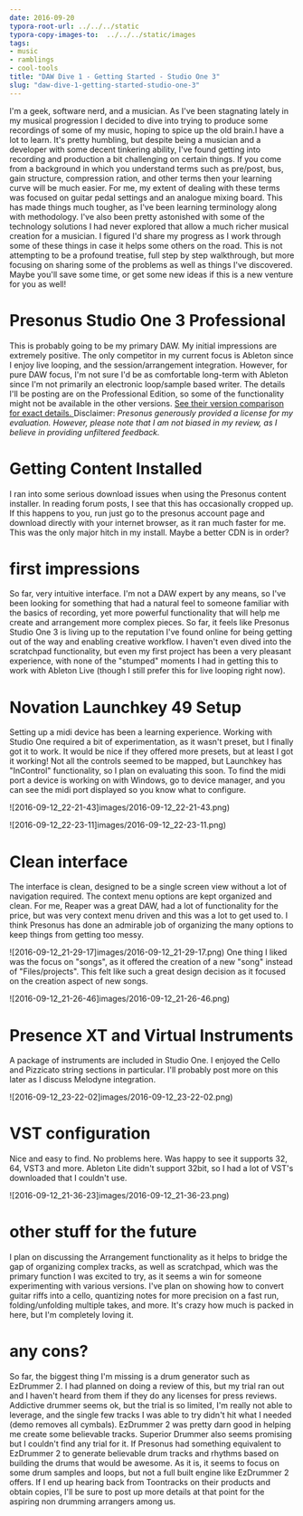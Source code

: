 ```yaml
---
date: 2016-09-20
typora-root-url: ../../../static
typora-copy-images-to:  ../../../static/images
tags:
- music
- ramblings
- cool-tools
title: "DAW Dive 1 - Getting Started - Studio One 3"
slug: "daw-dive-1-getting-started-studio-one-3"
---
```


I'm a geek, software nerd, and a musician. As I've been stagnating lately in my musical progression I decided to dive into trying to produce some recordings of some of my music, hoping to spice up the old brain.I have a lot to learn. It's pretty humbling, but despite being a musician and a developer with some decent tinkering ability, I've found getting into recording and production a bit challenging on certain things. If you come from a background in which you understand terms such as pre/post, bus, gain structure, compression ration, and other terms then your learning curve will be much easier. For me, my extent of dealing with these terms was focused on guitar pedal settings and an analogue mixing board.
This has made things much tougher, as I've been learning terminology along with methodology.
I've also been pretty astonished with some of the technology solutions I had never explored that allow a much richer musical creation for a musician.
I figured I'd share my progress as I work through some of these things in case it helps some others on the road. This is not attempting to be a profound treatise, full step by step walkthrough, but more focusing on sharing some of the problems as well as things I've discovered. Maybe you'll save some time, or get some new ideas if this is a new venture for you as well!

# Presonus Studio One 3 Professional

This is probably going to be my primary DAW. My initial impressions are extremely positive. The only competitor in my current focus is Ableton since I enjoy live looping, and the session/arrangement integration. However, for pure DAW focus, I'm not sure I'd be as comfortable long-term with Ableton since I'm not primarily an electronic loop/sample based writer.
The details I'll be posting are on the Professional Edition, so some of the functionality might not be available in the other versions. [See their version comparison for exact details. ](http://www.presonus.com/products/studio-one/compare-versions)
Disclaimer: _Presonus generously provided a license for my evaluation. However, please note that I am not biased in my review, as I believe in providing unfiltered feedback._

# Getting Content Installed

I ran into some serious download issues when using the Presonus content installer. In reading forum posts, I see that this has occasionally cropped up. If this happens to you, run just go to the presonus account page and download directly with your internet browser, as it ran much faster for me. This was the only major hitch in my install. Maybe a better CDN is in order?

# first impressions

So far, very intuitive interface. I'm not a DAW expert by any means, so I've been looking for something that had a natural feel to someone familiar with the basics of recording, yet more powerful functionality that will help me create and arrangement more complex pieces. So far, it feels like Presonus Studio One 3 is living up to the reputation I've found online for being getting out of the way and enabling creative workflow. I haven't even dived into the scratchpad functionality, but even my first project has been a very pleasant experience, with none of the "stumped" moments I had in getting this to work with Ableton Live (though I still prefer this for live looping right now).

# Novation Launchkey 49 Setup

Setting up a midi device has been a learning experience. Working with Studio One required a bit of experimentation, as it wasn't preset, but I finally got it to work. It would be nice if they offered more presets, but at least I got it working! Not all the controls seemed to be mapped, but Launchkey has "InControl" functionality, so I plan on evaluating this soon.
To find the midi port a device is working on with Windows, go to device manager, and you can see the midi port displayed so you know what to configure.

![2016-09-12_22-21-43]images/2016-09-12_22-21-43.png)

![2016-09-12_22-23-11]images/2016-09-12_22-23-11.png)

# Clean interface

The interface is clean, designed to be a single screen view without a lot of navigation required. The context menu options are kept organized and clean. For me, Reaper was a great DAW, had a lot of functionality for the price, but was very context menu driven and this was a lot to get used to. I think Presonus has done an admirable job of organizing the many options to keep things from getting too messy.

![2016-09-12_21-29-17]images/2016-09-12_21-29-17.png)
One thing I liked was the focus on "songs", as it offered the creation of a new "song" instead of "Files/projects". This felt like such a great design decision as it focused on the creation aspect of new songs.

![2016-09-12_21-26-46]images/2016-09-12_21-26-46.png)

# Presence XT and Virtual Instruments

A package of instruments are included in Studio One. I enjoyed the Cello and Pizzicato string sections in particular. I'll probably post more on this later as I discuss Melodyne integration.

![2016-09-12_23-22-02]images/2016-09-12_23-22-02.png)

# VST configuration

Nice and easy to find. No problems here. Was happy to see it supports 32, 64, VST3 and more. Ableton Lite didn't support 32bit, so I had a lot of VST's downloaded that I couldn't use.

![2016-09-12_21-36-23]images/2016-09-12_21-36-23.png)

# other stuff for the future

I plan on discussing the Arrangement functionality as it helps to bridge the gap of organizing complex tracks, as well as scratchpad, which was the primary function I was excited to try, as it seems a win for someone experimenting with various versions.
I've plan on showing how to convert guitar riffs into a cello, quantizing notes for more precision on a fast run, folding/unfolding multiple takes, and more. It's crazy how much is packed in here, but I'm completely loving it.

# any cons?

So far, the biggest thing I'm missing is a drum generator such as EzDrummer
2. I had planned on doing a review of this, but my trial ran out and I haven't heard from them if they do any licenses for press reviews. Addictive drummer seems ok, but the trial is so limited, I'm really not able to leverage, and the single few tracks I was able to try didn't hit what I needed (demo removes all cymbals). EzDrummer 2 was pretty darn good in helping me create some believable tracks. Superior Drummer also seems promising but I couldn't find any trial for it.
If Presonus had something equivalent to EzDrummer 2 to generate believable drum tracks and rhythms based on building the drums that would be awesome. As it is, it seems to focus on some drum samples and loops, but not a full built engine like EzDrummer 2 offers. If I end up hearing back from Toontracks on their products and obtain copies, I'll be sure to post up more details at that point for the aspiring non drumming arrangers among us.
